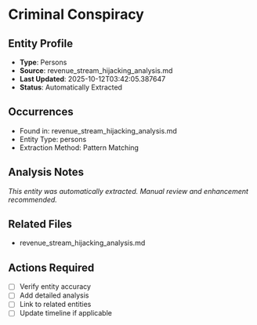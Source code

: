 # Criminal Conspiracy

## Entity Profile
- **Type**: Persons
- **Source**: revenue_stream_hijacking_analysis.md
- **Last Updated**: 2025-10-12T03:42:05.387647
- **Status**: Automatically Extracted

## Occurrences
- Found in: revenue_stream_hijacking_analysis.md
- Entity Type: persons
- Extraction Method: Pattern Matching

## Analysis Notes
*This entity was automatically extracted. Manual review and enhancement recommended.*

## Related Files
- revenue_stream_hijacking_analysis.md

## Actions Required
- [ ] Verify entity accuracy
- [ ] Add detailed analysis
- [ ] Link to related entities
- [ ] Update timeline if applicable
